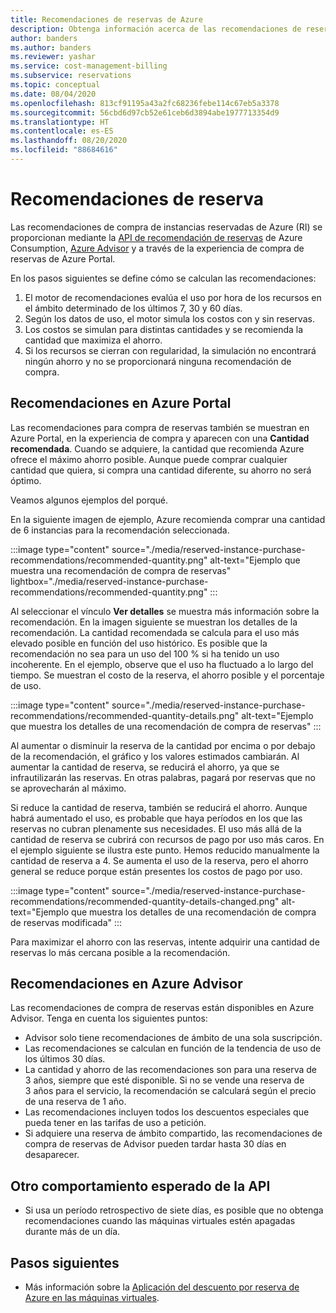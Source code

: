 ```yaml
---
title: Recomendaciones de reservas de Azure
description: Obtenga información acerca de las recomendaciones de reservas de Azure.
author: banders
ms.author: banders
ms.reviewer: yashar
ms.service: cost-management-billing
ms.subservice: reservations
ms.topic: conceptual
ms.date: 08/04/2020
ms.openlocfilehash: 813cf91195a43a2fc68236febe114c67eb5a3378
ms.sourcegitcommit: 56cbd6d97cb52e61ceb6d3894abe1977713354d9
ms.translationtype: HT
ms.contentlocale: es-ES
ms.lasthandoff: 08/20/2020
ms.locfileid: "88684616"
---
```

# <a name="reservation-recommendations"></a>Recomendaciones de reserva

Las recomendaciones de compra de instancias reservadas de Azure (RI) se proporcionan mediante la [API de recomendación de reservas](/rest/api/consumption/reservationrecommendations) de Azure Consumption, [Azure Advisor](../../advisor/advisor-cost-recommendations.md#buy-reserved-virtual-machine-instances-to-save-money-over-pay-as-you-go-costs) y a través de la experiencia de compra de reservas de Azure Portal.

En los pasos siguientes se define cómo se calculan las recomendaciones:

1. El motor de recomendaciones evalúa el uso por hora de los recursos en el ámbito determinado de los últimos 7, 30 y 60 días.
2. Según los datos de uso, el motor simula los costos con y sin reservas.
3. Los costos se simulan para distintas cantidades y se recomienda la cantidad que maximiza el ahorro.
4. Si los recursos se cierran con regularidad, la simulación no encontrará ningún ahorro y no se proporcionará ninguna recomendación de compra.

## <a name="recommendations-in-the-azure-portal"></a>Recomendaciones en Azure Portal

Las recomendaciones para compra de reservas también se muestran en Azure Portal, en la experiencia de compra y aparecen con una **Cantidad recomendada**. Cuando se adquiere, la cantidad que recomienda Azure ofrece el máximo ahorro posible. Aunque puede comprar cualquier cantidad que quiera, si compra una cantidad diferente, su ahorro no será óptimo.

Veamos algunos ejemplos del porqué.

En la siguiente imagen de ejemplo, Azure recomienda comprar una cantidad de 6 instancias para la recomendación seleccionada.

:::image type="content" source="./media/reserved-instance-purchase-recommendations/recommended-quantity.png" alt-text="Ejemplo que muestra una recomendación de compra de reservas" lightbox="./media/reserved-instance-purchase-recommendations/recommended-quantity.png" :::

Al seleccionar el vínculo **Ver detalles** se muestra más información sobre la recomendación. En la imagen siguiente se muestran los detalles de la recomendación. La cantidad recomendada se calcula para el uso más elevado posible en función del uso histórico. Es posible que la recomendación no sea para un uso del 100 % si ha tenido un uso incoherente. En el ejemplo, observe que el uso ha fluctuado a lo largo del tiempo. Se muestran el costo de la reserva, el ahorro posible y el porcentaje de uso.

:::image type="content" source="./media/reserved-instance-purchase-recommendations/recommended-quantity-details.png" alt-text="Ejemplo que muestra los detalles de una recomendación de compra de reservas" :::

Al aumentar o disminuir la reserva de la cantidad por encima o por debajo de la recomendación, el gráfico y los valores estimados cambiarán. Al aumentar la cantidad de reserva, se reducirá el ahorro, ya que se infrautilizarán las reservas. En otras palabras, pagará por reservas que no se aprovecharán al máximo.

Si reduce la cantidad de reserva, también se reducirá el ahorro. Aunque habrá aumentado el uso, es probable que haya períodos en los que las reservas no cubran plenamente sus necesidades. El uso más allá de la cantidad de reserva se cubrirá con recursos de pago por uso más caros. En el ejemplo siguiente se ilustra este punto. Hemos reducido manualmente la cantidad de reserva a 4. Se aumenta el uso de la reserva, pero el ahorro general se reduce porque están presentes los costos de pago por uso.

:::image type="content" source="./media/reserved-instance-purchase-recommendations/recommended-quantity-details-changed.png" alt-text="Ejemplo que muestra los detalles de una recomendación de compra de reservas modificada" :::

Para maximizar el ahorro con las reservas, intente adquirir una cantidad de reservas lo más cercana posible a la recomendación.

## <a name="recommendations-in-azure-advisor"></a>Recomendaciones en Azure Advisor

Las recomendaciones de compra de reservas están disponibles en Azure Advisor. Tenga en cuenta los siguientes puntos:

- Advisor solo tiene recomendaciones de ámbito de una sola suscripción.
- Las recomendaciones se calculan en función de la tendencia de uso de los últimos 30 días.
- La cantidad y ahorro de las recomendaciones son para una reserva de 3 años, siempre que esté disponible. Si no se vende una reserva de 3 años para el servicio, la recomendación se calculará según el precio de una reserva de 1 año.
- Las recomendaciones incluyen todos los descuentos especiales que pueda tener en las tarifas de uso a petición.
- Si adquiere una reserva de ámbito compartido, las recomendaciones de compra de reservas de Advisor pueden tardar hasta 30 días en desaparecer.

## <a name="other-expected-api-behavior"></a>Otro comportamiento esperado de la API

- Si usa un período retrospectivo de siete días, es posible que no obtenga recomendaciones cuando las máquinas virtuales estén apagadas durante más de un día.

## <a name="next-steps"></a>Pasos siguientes

- Más información sobre la [Aplicación del descuento por reserva de Azure en las máquinas virtuales](../manage/understand-vm-reservation-charges.md).
